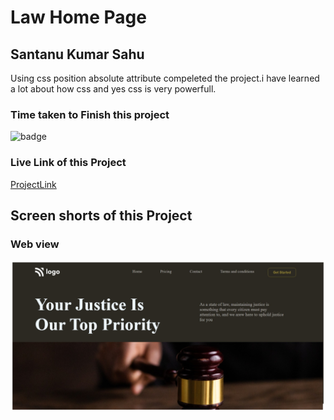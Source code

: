 # Law Home Page

## Santanu Kumar Sahu

Using css position absolute attribute compeleted the project.i have learned a lot about how css and yes css is very powerfull.  

### Time taken to Finish this project
![badge](https://img.shields.io/badge/Time%20Taken-1%20Hr%2030%20Min-brightgreen)

### Live Link of this Project
[ProjectLink](https://fsjswdproject03.netlify.app)

## Screen shorts of this Project

### Web view
![Web view](/screenshots/web-view.jpeg)